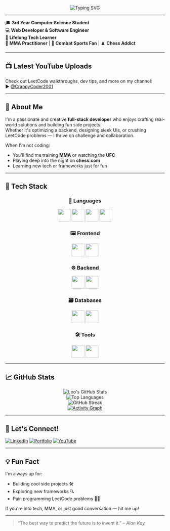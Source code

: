 <p align="center">
  <img src="https://readme-typing-svg.herokuapp.com?font=Fira+Code&size=26&pause=1000&center=true&vCenter=true&width=600&lines=Hi+there%2C+I'm+Leo!;Web+Developer+%7C+Software+Engineer;Tech+Lover+%7C+MMA+Fan+%7C+Chess+Enthusiast" alt="Typing SVG" />
</p>

---

🎓 **3rd Year Computer Science Student**  
💻 **Web Developer & Software Engineer**  
🧠 **Lifelong Tech Learner**  
🥋 **MMA Practitioner** | 🥊 **Combat Sports Fan** | ♟️ **Chess Addict**

---

## 📺 Latest YouTube Uploads

Check out LeetCode walkthroughs, dev tips, and more on my channel:  
▶️ [@CrappyCoder2001](https://www.youtube.com/@CrappyCoder2001/videos)

---

## 🚀 About Me

I'm a passionate and creative **full-stack developer** who enjoys crafting real-world solutions and building fun side projects.  
Whether it's optimizing a backend, designing sleek UIs, or crushing LeetCode problems — I thrive on challenge and collaboration.

When I'm not coding:
- You'll find me training **MMA** or watching the **UFC**
- Playing deep into the night on **chess.com**
- Learning new tech or frameworks just for fun

---

## 🧠 Tech Stack

<div align="center">

### 🧾 Languages  
<img src="https://cdn.jsdelivr.net/gh/devicons/devicon/icons/javascript/javascript-original.svg" width="40" height="40"/>
<img src="https://cdn.jsdelivr.net/gh/devicons/devicon/icons/typescript/typescript-original.svg" width="40" height="40"/>
<img src="https://cdn.jsdelivr.net/gh/devicons/devicon/icons/html5/html5-original.svg" width="40" height="40"/>
<img src="https://cdn.jsdelivr.net/gh/devicons/devicon/icons/css3/css3-original.svg" width="40" height="40"/>

### 🖼️ Frontend  
<img src="https://cdn.jsdelivr.net/gh/devicons/devicon/icons/react/react-original.svg" width="40" height="40"/>
<img src="https://cdn.jsdelivr.net/gh/devicons/devicon/icons/nextjs/nextjs-original-wordmark.svg" width="40" height="40"/>

### ⚙️ Backend  
<img src="https://cdn.jsdelivr.net/gh/devicons/devicon/icons/nodejs/nodejs-original.svg" width="40" height="40"/>
<img src="https://cdn.jsdelivr.net/gh/devicons/devicon/icons/express/express-original.svg" width="40" height="40"/>

### 🗃️ Databases  
<img src="https://cdn.jsdelivr.net/gh/devicons/devicon/icons/postgresql/postgresql-original.svg" width="40" height="40"/>
<img src="https://cdn.jsdelivr.net/gh/devicons/devicon/icons/mongodb/mongodb-original.svg" width="40" height="40"/>

### 🛠️ Tools  
<img src="https://cdn.jsdelivr.net/gh/devicons/devicon/icons/git/git-original.svg" width="40" height="40"/>
<img src="https://cdn.jsdelivr.net/gh/devicons/devicon/icons/vscode/vscode-original.svg" width="40" height="40"/>

</div>

---

## 📈 GitHub Stats

<div align="center">

![Leo's GitHub Stats](https://github-readme-stats.vercel.app/api?username=leorev01&show_icons=true&theme=radical&hide_title=true)  
![Top Languages](https://github-readme-stats.vercel.app/api/top-langs/?username=leorev01&layout=compact&theme=radical)  
![GitHub Streak](https://streak-stats.demolab.com?user=leorev01&theme=radical&hide_border=true)  
[![Activity Graph](https://github-readme-activity-graph.vercel.app/graph?username=leorev01&theme=radical&area=true&custom_title=My%20GitHub%20Activity%20This%20Year)](https://github.com/ashutosh00710/github-readme-activity-graph)


</div>

---

## 🤝 Let's Connect!

[![LinkedIn](https://img.shields.io/badge/-Leonardo%20Revrenna-blue?style=for-the-badge&logo=Linkedin&logoColor=white)](https://www.linkedin.com/in/leorev01/)
[![Portfolio](https://img.shields.io/badge/-Portfolio-black?style=for-the-badge&logo=vercel)](https://www.leonardorevrenna.software/)
[![YouTube](https://img.shields.io/badge/-YouTube-red?style=for-the-badge&logo=youtube&logoColor=white)](https://www.youtube.com/@CrappyCoder2001/videos)

---

## 💡 Fun Fact

I'm always up for:
- Building cool side projects 🛠️  
- Exploring new frameworks 🔍  
- Pair-programming LeetCode problems 👨‍💻  

If you're into tech, MMA, or just good conversation — hit me up!

---

> “The best way to predict the future is to invent it.” – *Alan Kay*
